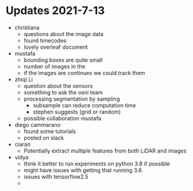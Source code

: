 
# Updates 2021-7-13

* christiana
    * questions about the image data
    * found timecodes
    * lovely overleaf document
* mustafa
    * bounding boxes are quite small
    * number of images in the 
    * if the images are continues we could track them
* zhiqi Li
    * question about the sensors
    * something to ask the osni team
    * processing segmentation by sampling
        * subsample can reduce computation time
        * stephen suggests (grid or random) 
    * possible collaboration mustafa
* diego cammarano
    * found some tutorials
    * posted on slack
* ciaran
    * Potentially extract multiple features from both LiDAR and images
* vidya
    * think it better to run experiments on python 3.8 if possible
    * might have issues with getting that running 3.6
    * issues with tensorflow2.5
    * 